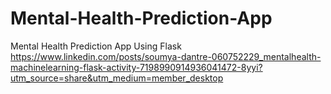 # Mental-Health-Prediction-App
Mental Health Prediction App Using Flask
https://www.linkedin.com/posts/soumya-dantre-060752229_mentalhealth-machinelearning-flask-activity-7198990914936041472-8yyi?utm_source=share&utm_medium=member_desktop 
